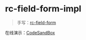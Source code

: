 # rc-field-form-impl

> 手写：[rc-field-form](https://github.com/react-component/field-form)

在线演示：[CodeSandBox](https://codesandbox.io/s/rc-field-form-impl-0478lm?file=/src/App.js)
